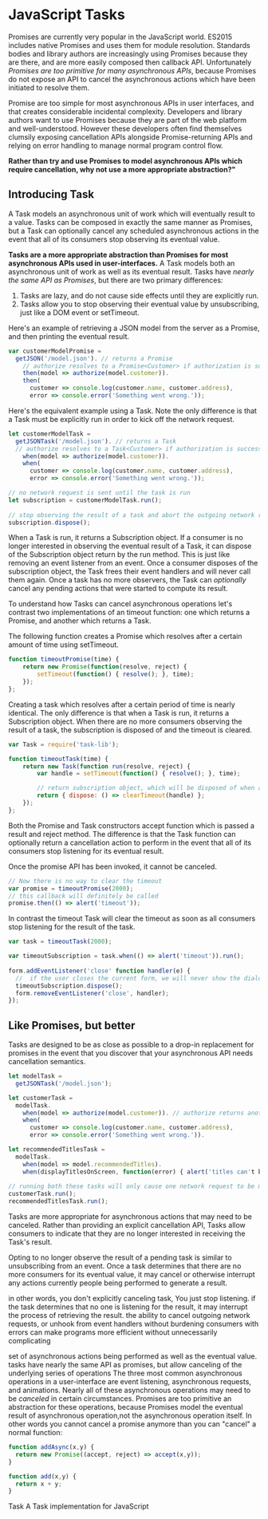 # JavaScript Tasks

Promises are currently very popular in the JavaScript world. ES2015 includes native Promises and uses them for module resolution.  Standards bodies and library authors are increasingly using Promises because they are there, and are more easily composed then callback API. Unfortunately _Promises are too primitive for many asynchronous APIs_, because Promises do not expose an API to cancel the asynchronous actions which have been initiated to resolve them.  

Promise are too simple for most asynchronous APIs in user interfaces, and that creates considerable incidental complexity. Developers and library authors want to use Promises because they are part of the web platform and well-understood. However these developers often find themselves clumsily exposing cancellation APIs alongside Promise-returning APIs and relying on error handling to manage normal program control flow.

**Rather than try and use Promises to model asynchronous APIs which require cancellation, why not use a more appropriate abstraction?"**

## Introducing Task
A Task models an asynchronous unit of work which will eventually result to a value. Tasks can be composed in exactly the same manner as Promises, but a Task can optionally cancel any scheduled asynchronous actions in the event that all of its consumers stop observing its eventual value.

**Tasks are a more appropriate abstraction than Promises for most asynchronous APIs used in user-interfaces.** A Task models both an asynchronous unit of work as well as its eventual result. Tasks have _nearly the same API as Promises_, but there are two primary differences: 

1.  Tasks are lazy, and do not cause side effects until they are explicitly run.
2.  Tasks allow you to stop observing their eventual value by unsubscribing, just like a DOM event or setTimeout.

Here's an example of retrieving a JSON model from the server as a Promise, and then printing the eventual result.

```JavaScript
var customerModelPromise = 
  getJSON('/model.json'). // returns a Promise
    // authorize resolves to a Promise<Customer> if authorization is successful, and rejects otherwise  
    then(model => authorize(model.customer)). 
    then(
      customer => console.log(customer.name, customer.address),
      error => console.error('Something went wrong.'));
```

Here's the equivalent example using a Task. Note the only difference is that a Task must be explicitly run in order to kick off the network request.

```JavaScript
let customerModelTask = 
  getJSONTask('/model.json'). // returns a Task
  // authorize resolves to a Task<Customer> if authorization is successful, and rejects otherwise
    when(model => authorize(model.customer)). 
    when(
      customer => console.log(customer.name, customer.address),
      error => console.error('Something went wrong.'));

// no network request is sent until the task is run
let subscription = customerModelTask.run();
      
// stop observing the result of a task and abort the outgoing network request
subscription.dispose();
```

When a Task is run, it returns a Subscription object. If a consumer is no longer interested in observing the eventual result of a Task, it can dispose of the Subscription object return by the run method.  This is just like removing an event listener from an event.  Once a consumer disposes of the subscription object, the Task frees their event handlers and will never call them again. Once a task has no more observers, the Task can _optionally_ cancel any pending actions that were started to compute its result.

To understand how Tasks can cancel asynchronous operations let's contrast two implementations of an timeout function: one which returns a Promise, and another which returns a Task.  

The following function creates a Promise which resolves after a certain amount of time using setTimeout. 

```JavaScript
function timeoutPromise(time) {
    return new Promise(function(resolve, reject) {
        setTimeout(function() { resolve(); }, time);
    });
};
```

Creating a task which resolves after a certain period of time is nearly identical. The only difference is that when a Task is run, it returns a Subscription object. When  there are no more consumers observing the result of a task, the subscription is disposed of and the timeout is cleared.

```JavaScript
var Task = require('task-lib');

function timeoutTask(time) {
    return new Task(function run(resolve, reject) {
        var handle = setTimeout(function() { resolve(); }, time);

        // return subscription object, which will be disposed of when a Task has no more observers
        return { dispose: () => clearTimeout(handle) };
    });
};
```

Both the Promise and Task constructors accept function which is passed a result and reject method. The difference is that the Task function can optionally return a cancellation action to perform in the event that all of its consumers stop listening for its eventual result.

Once the promise API has been invoked, it cannot be canceled. 

```JavaScript
// Now there is no way to clear the timeout
var promise = timeoutPromise(2000);
// this callback will definitely be called
promise.then(() => alert('timeout'));
```

In contrast the timeout Task will clear the timeout as soon as all consumers stop listening for the result of the task.

```JavaScript
var task = timeoutTask(2000);

var timeoutSubscription = task.when(() => alert('timeout')).run();
    
form.addEventListener('close' function handler(e) {
  //  if the user closes the current form, we will never show the dialog.
  timeoutSubscription.dispose();
  form.removeEventListener('close', handler);
});
```

## Like Promises, but better

Tasks are designed to be as close as possible to a drop-in replacement for promises in the event that you discover that your asynchronous API needs cancellation semantics.

```JavaScript
let modelTask = 
  getJSONTask('/model.json');

let customerTask = 
  modelTask.
    when(model => authorize(model.customer)). // authorize returns another Task
    when(
      customer => console.log(customer.name, customer.address),
      error => console.error('Something went wrong.')).

let recommendedTitlesTask =
  modelTask.
    when(model => model.recommendedTitles).
    when(displayTitlesOnScreen, function(error) { alert('titles can't be displayed now.'); });
    
// running both these tasks will only cause one network request to be made for model.json
customerTask.run();
recommendedTitlesTask.run();
```

Tasks are more appropriate for asynchronous actions that may need to be canceled. Rather than providing an  explicit cancellation API, Tasks allow consumers to indicate that they are no longer interested in receiving the Task's result.

Opting to no longer observe the result of a pending task is similar to unsubscribing from an event. Once a task determines that there are no more consumers for its eventual value, it may cancel or otherwise interrupt any actions currently people being performed to generate a result. 


in other words, you don't explicitly canceling task, You just stop listening. if the task determines that no one is listening for the result, it may interrupt the process of retrieving the result.  the ability to cancel outgoing network requests, or unhook from event handlers without burdening consumers with errors can make programs more efficient without unnecessarily complicating


set of asynchronous actions being performed as well as the eventual value. tasks have nearly the same API as promises,  but allow canceling of the underlying series of operations
The three most common asynchronous operations in a user-interface are event listening, asynchronous requests, and animations.  Nearly all of these asynchronous operations may need to be _canceled_ in certain circumstances.  Promises are too primitive an abstraction for these operations, because Promises model the eventual result of asynchronous operation,not the asynchronous operation itself.  In other words you cannot cancel a promise anymore than you can "cancel" a normal function:

```JavaScript
function addAsync(x,y) {
  return new Promise((accept, reject) => accept(x,y));
}
```

```JavaScript
function add(x,y) {
  return x + y;
}
```

Task
A Task implementation for JavaScript
